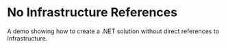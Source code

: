 # No Infrastructure References
A demo showing how to create a .NET solution without direct references to Infrastructure.
